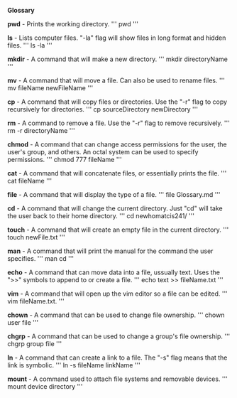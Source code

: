 **Glossary**

**pwd** - Prints the working directory.
'''
pwd
'''

**ls** - Lists computer files. "-la" flag will show files in long format and hidden files.
'''
ls -la
'''

**mkdir** - A command that will make a new directory.
'''
mkdir directoryName
'''

**mv** - A command that will move a file. Can also be used to rename files.
'''
mv fileName newFileName
'''

**cp** - A command that will copy files or directories. Use the "-r" flag to copy recursively for directories.
'''
cp sourceDirectory newDirectory
'''

**rm** - A command to remove a file. Use the "-r" flag to remove recursively.
'''
rm -r directoryName
'''

**chmod** - A command that can change access permissions for the user, the user's group, and others. An octal system can be used to specify permissions.
'''
chmod 777 fileName
'''

**cat** - A command that will concatenate files, or essentially prints the file.
'''
cat fileName
'''

**file** - A command that will display the type of a file.
'''
file Glossary.md
'''

**cd** - A command that will change the current directory. Just "cd" will take the user back to their home directory.
'''
cd newhomatcis241/
'''

**touch** - A command that will create an empty file in the current directory.
'''
touch newFile.txt
'''

**man** - A command that will print the manual for the command the user specifies.
'''
man cd
'''

**echo** - A command that can move data into a file, ussually text. Uses the ">>" symbols to append to or create a file.
'''
echo text >> fileName.txt
'''

**vim** - A command that will open up the vim editor so a file can be edited.
'''
vim fileName.txt.
'''

**chown** - A command that can be used to change file ownership.
'''
chown user file
'''

**chgrp** - A command that can be used to change a group's file ownership.
'''
chgrp group file
'''

**ln** - A command that can create a link to a file. The "-s" flag means that the link is symbolic.
'''
ln -s fileName linkName
'''

**mount** - A command used to attach file systems and removable devices.
'''
mount device directory
'''


